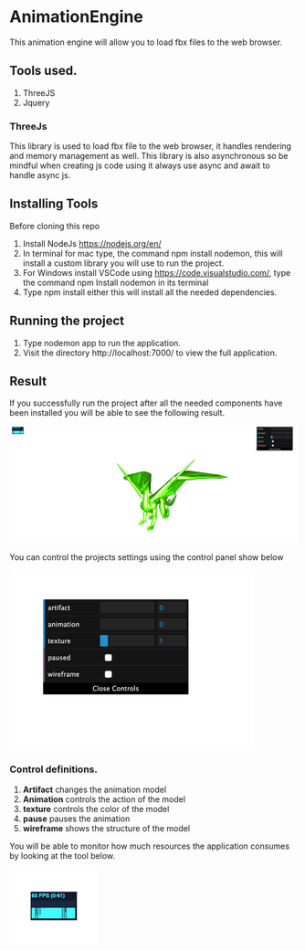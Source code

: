 # AnimationEngine
This animation engine will allow you to load fbx files to the web browser.

## Tools used.

1. ThreeJS
2. Jquery

### ThreeJs
This library is used to load fbx file to the web browser, it handles rendering and memory management as well. This library is also asynchronous so be mindful when creating js code using it always use async and await to handle async js.

## Installing Tools 

Before cloning this repo

1. Install NodeJs https://nodejs.org/en/
2. In terminal for mac type, the command npm install nodemon, this will install a custom library you will use to run the project.
3. For Windows install VSCode using https://code.visualstudio.com/, type the command npm Install nodemon in its terminal
4. Type npm install either this will install all the needed dependencies.

## Running the project
1. Type nodemon app to run the application.
2. Visit the directory http://localhost:7000/ to view the full application.
    
## Result 
If you successfully run the project after all the needed components have been installed you will be able to see the following result.

<img src="assets/github-images/project.png">

You can control the projects settings using the control panel show below

<img src="assets/github-images/Control-panel.png" >

### Control definitions.

1. **Artifact** changes the animation model 
2. **Animation** controls the action of the model 
3. **texture** controls the color of the model
4. **pause** pauses the animation 
5. **wireframe** shows the structure of the model

You will be able to monitor how much resources the application consumes by looking at the tool below.

<img src="assets/github-images/performence-monitor.png">